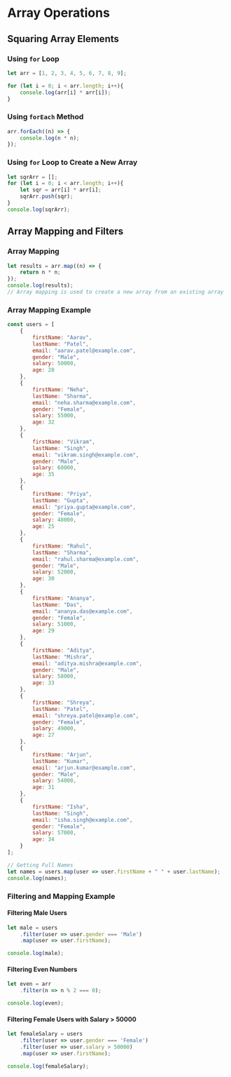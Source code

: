 # Array Operations

## Squaring Array Elements

### Using `for` Loop
```javascript
let arr = [1, 2, 3, 4, 5, 6, 7, 8, 9];

for (let i = 0; i < arr.length; i++){
    console.log(arr[i] * arr[i]);
}
```

### Using `forEach` Method
```javascript
arr.forEach((n) => {
    console.log(n * n);
});
```

### Using `for` Loop to Create a New Array
```javascript
let sqrArr = [];
for (let i = 0; i < arr.length; i++){
    let sqr = arr[i] * arr[i];
    sqrArr.push(sqr);
}
console.log(sqrArr);
```

## Array Mapping and Filters

### Array Mapping
```javascript
let results = arr.map((n) => {
    return n * n;
});
console.log(results);
// Array mapping is used to create a new array from an existing array
```

### Array Mapping Example
```javascript
const users = [
    {
        firstName: "Aarav",
        lastName: "Patel",
        email: "aarav.patel@example.com",
        gender: "Male",
        salary: 50000,
        age: 28
    },
    {
        firstName: "Neha",
        lastName: "Sharma",
        email: "neha.sharma@example.com",
        gender: "Female",
        salary: 55000,
        age: 32
    },
    {
        firstName: "Vikram",
        lastName: "Singh",
        email: "vikram.singh@example.com",
        gender: "Male",
        salary: 60000,
        age: 35
    },
    {
        firstName: "Priya",
        lastName: "Gupta",
        email: "priya.gupta@example.com",
        gender: "Female",
        salary: 48000,
        age: 25
    },
    {
        firstName: "Rahul",
        lastName: "Sharma",
        email: "rahul.sharma@example.com",
        gender: "Male",
        salary: 52000,
        age: 30
    },
    {
        firstName: "Ananya",
        lastName: "Das",
        email: "ananya.das@example.com",
        gender: "Female",
        salary: 51000,
        age: 29
    },
    {
        firstName: "Aditya",
        lastName: "Mishra",
        email: "aditya.mishra@example.com",
        gender: "Male",
        salary: 58000,
        age: 33
    },
    {
        firstName: "Shreya",
        lastName: "Patel",
        email: "shreya.patel@example.com",
        gender: "Female",
        salary: 49000,
        age: 27
    },
    {
        firstName: "Arjun",
        lastName: "Kumar",
        email: "arjun.kumar@example.com",
        gender: "Male",
        salary: 54000,
        age: 31
    },
    {
        firstName: "Isha",
        lastName: "Singh",
        email: "isha.singh@example.com",
        gender: "Female",
        salary: 57000,
        age: 34
    }
];

// Getting Full Names
let names = users.map(user => user.firstName + " " + user.lastName);
console.log(names);
```

### Filtering and Mapping Example

#### Filtering Male Users
```javascript
let male = users
    .filter(user => user.gender === 'Male')
    .map(user => user.firstName);

console.log(male);
```

#### Filtering Even Numbers
```javascript
let even = arr
    .filter(n => n % 2 === 0);

console.log(even);
```

#### Filtering Female Users with Salary > 50000
```javascript
let femaleSalary = users
    .filter(user => user.gender === 'Female')
    .filter(user => user.salary > 50000)
    .map(user => user.firstName);

console.log(femaleSalary);
```
